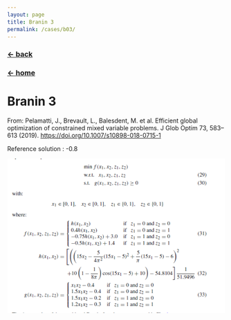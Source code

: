 ```yaml
---
layout: page
title: Branin 3
permalink: /cases/b03/
---
```

### [← back](/cases/)
### [← home](/index/)

# Branin 3

From: Pelamatti, J., Brevault, L., Balesdent, M. et al. Efficient global optimization of constrained mixed variable problems. J Glob Optim 73, 583–613 (2019). https://doi.org/10.1007/s10898-018-0715-1

Reference solution : -0.8

<img align="left" src="https://raw.githubusercontent.com/mixed-optimization-benchmark/mixed-optimization-benchmark.github.io/master/Cas%20test/Branin_3.PNG" >
